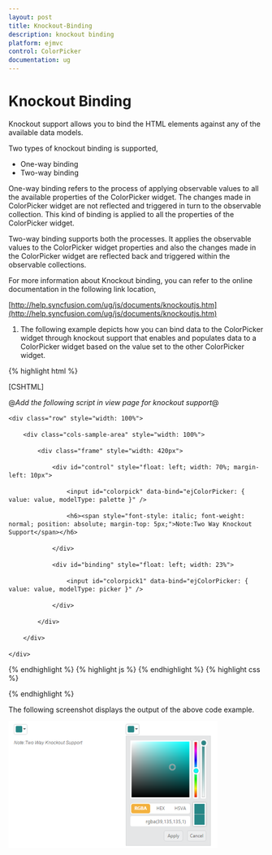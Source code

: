 ```yaml
---
layout: post
title: Knockout-Binding
description: knockout binding
platform: ejmvc
control: ColorPicker
documentation: ug
---
```


# Knockout Binding

Knockout support allows you to bind the HTML elements against any of the available data models.

Two types of knockout binding is supported,

* One-way binding
* Two-way binding

One-way binding refers to the process of applying observable values to all the available properties of the ColorPicker widget. The changes made in ColorPicker widget are not reflected and triggered in turn to the observable collection. This kind of binding is applied to all the properties of the ColorPicker widget.

Two-way binding supports both the processes. It applies the observable values to the ColorPicker widget properties and also the changes made in the ColorPicker widget are reflected back and triggered within the observable collections. 

For more information about Knockout binding, you can refer to the online documentation in the following link location,

[http://help.syncfusion.com/ug/js/documents/knockoutjs.htm](http://help.syncfusion.com/ug/js/documents/knockoutjs.htm)

1. The following example depicts how you can bind data to the ColorPicker widget through knockout support that enables and populates data to a ColorPicker widget based on the value set to the other ColorPicker widget.

{% highlight html %}

[CSHTML]

@*Add the following script in view page for knockout support*@

<script src="http://cdn.syncfusion.com/js/assets/external/knockout.min.js"> </script>

<script src="http://cdn.syncfusion.com/13.1.0.21/js/web/ej.unobtrusive.min.js"> </script>

<script src="http://cdn.syncfusion.com/13.1.0.21/js/ej.widget.ko.min.js"> </script>



<div class="content-container-fluid">

    <div class="row" style="width: 100%">

        <div class="cols-sample-area" style="width: 100%">

            <div class="frame" style="width: 420px">

                <div id="control" style="float: left; width: 70%; margin-left: 10px">

                    <input id="colorpick" data-bind="ejColorPicker: { value: value, modelType: palette }" />

                    <h6><span style="font-style: italic; font-weight: normal; position: absolute; margin-top: 5px;">Note:Two Way Knockout Support</span></h6>

                </div>

                <div id="binding" style="float: left; width: 23%">

                    <input id="colorpick1" data-bind="ejColorPicker: { value: value, modelType: picker }" />

                </div>

            </div>

        </div>

    </div>

</div>
{% endhighlight  %}
{% highlight js %}
<script>

    window.viewModel = {

        value: ko.observable("#278787"),

        palette: ko.observable("palette"),

        picker: ko.observable("picker")

    };

    $(function () {

        ko.applyBindings(viewModel);

    });

</script>
{% endhighlight  %}
{% highlight css %}
<style>

    .element {

        display: inline-block;

    }



    .frame {

        width: 600px;

        border: 0px;

    }



    #control {

        width: 600px;

    }

</style>

{% endhighlight  %}

The following screenshot displays the output of the above code example.



![](Knockout-Binding_images/Knockout-Binding_img1.png)



